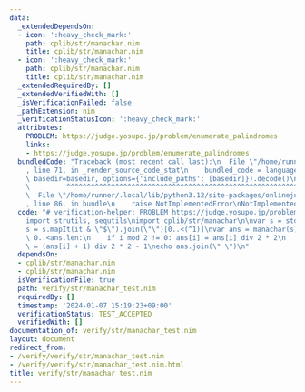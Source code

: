 ```yaml
---
data:
  _extendedDependsOn:
  - icon: ':heavy_check_mark:'
    path: cplib/str/manachar.nim
    title: cplib/str/manachar.nim
  - icon: ':heavy_check_mark:'
    path: cplib/str/manachar.nim
    title: cplib/str/manachar.nim
  _extendedRequiredBy: []
  _extendedVerifiedWith: []
  _isVerificationFailed: false
  _pathExtension: nim
  _verificationStatusIcon: ':heavy_check_mark:'
  attributes:
    PROBLEM: https://judge.yosupo.jp/problem/enumerate_palindromes
    links:
    - https://judge.yosupo.jp/problem/enumerate_palindromes
  bundledCode: "Traceback (most recent call last):\n  File \"/home/runner/.local/lib/python3.12/site-packages/onlinejudge_verify/documentation/build.py\"\
    , line 71, in _render_source_code_stat\n    bundled_code = language.bundle(stat.path,\
    \ basedir=basedir, options={'include_paths': [basedir]}).decode()\n          \
    \         ^^^^^^^^^^^^^^^^^^^^^^^^^^^^^^^^^^^^^^^^^^^^^^^^^^^^^^^^^^^^^^^^^^^^^^^^^^^^^^^^^\n\
    \  File \"/home/runner/.local/lib/python3.12/site-packages/onlinejudge_verify/languages/nim.py\"\
    , line 86, in bundle\n    raise NotImplementedError\nNotImplementedError\n"
  code: "# verification-helper: PROBLEM https://judge.yosupo.jp/problem/enumerate_palindromes\n\
    import strutils, sequtils\nimport cplib/str/manachar\n\nvar s = stdin.readLine\n\
    s = s.mapIt(it & \"$\").join(\"\")[0..<(^1)]\nvar ans = manachar(s)\nfor i in\
    \ 0..<ans.len:\n    if i mod 2 != 0: ans[i] = ans[i] div 2 * 2\n    else: ans[i]\
    \ = (ans[i] + 1) div 2 * 2 - 1\necho ans.join(\" \")\n"
  dependsOn:
  - cplib/str/manachar.nim
  - cplib/str/manachar.nim
  isVerificationFile: true
  path: verify/str/manachar_test.nim
  requiredBy: []
  timestamp: '2024-01-07 15:19:23+09:00'
  verificationStatus: TEST_ACCEPTED
  verifiedWith: []
documentation_of: verify/str/manachar_test.nim
layout: document
redirect_from:
- /verify/verify/str/manachar_test.nim
- /verify/verify/str/manachar_test.nim.html
title: verify/str/manachar_test.nim
---
```

